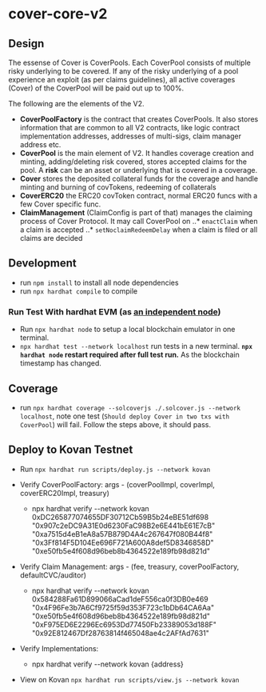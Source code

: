 # cover-core-v2

## Design
The essense of Cover is CoverPools. Each CoverPool consists of multiple risky underlying to be covered. If any of the risky underlying of a pool experience an exploit (as per claims guidelines), all active coverages (Cover) of the CoverPool will be paid out up to 100%.

The following are the elements of the V2.
* **CoverPoolFactory** is the contract that creates CoverPools. It also stores information that are common to all V2 contracts, like logic contract implementation addresses, addresses of multi-sigs, claim manager address etc.
* **CoverPool** is the main element of V2. It handles coverage creation and minting, adding/deleting risk covered, stores accepted claims for the pool. A **risk** can be an asset or underlying that is covered in a coverage.
* **Cover** stores the deposited collateral funds for the coverage and handle minting and burning of covTokens, redeeming of collaterals
* **CoverERC20** the ERC20 covToken contract, normal ERC20 funcs with a few Cover specific func.
* **ClaimManagement** (ClaimConfig is part of that) manages the claiming process of Cover Protocol. It may call CoverPool on
..* `enactClaim` when a claim is accepted
..* `setNoclaimRedeemDelay` when a claim is filed or all claims are decided


## Development
* run `npm install` to install all node dependencies
* run `npx hardhat compile` to compile

### Run Test With hardhat EVM (as [an independent node](https://hardhat.dev/hardhat-evm/#connecting-to-hardhat-evm-from-wallets-and-other-software))
* Run `npx hardhat node` to setup a local blockchain emulator in one terminal.
* `npx hardhat test --network localhost` run tests in a new terminal.
 **`npx hardhat node` restart required after full test run.** As the blockchain timestamp has changed.

## Coverage
* run `npx hardhat coverage --solcoverjs ./.solcover.js --network localhost`, note one test (`Should deploy Cover in two txs with CoverPool`) will fail. Follow the steps above, it should pass.

## Deploy to Kovan Testnet
* Run `npx hardhat run scripts/deploy.js --network kovan`
* Verify CoverPoolFactory: args - (coverPoolImpl, coverImpl, coverERC20Impl, treasury)
  * npx hardhat verify --network kovan 0xDC265877074655DF30712Cb59B5b24eBE51df698 "0x907c2eDC9A31E0d6230FaC98B2e6E441bE61E7cB" "0xa7515d4eB1eA8a57B879D4A4c267647f080B44f8" "0x3Ff814F5D104Ee696F721A600A8def5D8346858D" "0xe50fb5e4f608d96beb8b4364522e189fb98d821d"
* Verify Claim Management: args - (fee, treasury, coverPoolFactory, defaultCVC/auditor)
  * npx hardhat verify --network kovan 0x584288Fa61D899066aCad1deF556ca0f3DB0e469 "0x4F96Fe3b7A6Cf9725f59d353F723c1bDb64CA6Aa" "0xe50fb5e4f608d96beb8b4364522e189fb98d821d" "0xF975ED6E2296Ec6953Dd77450Fb23389053d188F" "0x92E812467Df28763814f465048ae4c2AFfAd7631"
* Verify Implementations:
  * npx hardhat verify --network kovan {address}

* View on Kovan `npx hardhat run scripts/view.js --network kovan`